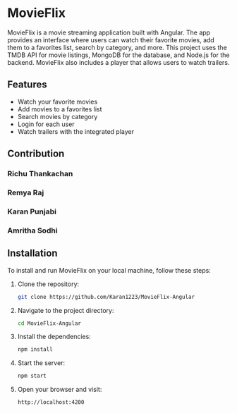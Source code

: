 
# MovieFlix

MovieFlix is a movie streaming application built with Angular. The app provides an interface where users can watch their favorite movies, add them to a favorites list, search by category, and more. This project uses the TMDB API for movie listings, MongoDB for the database, and Node.js for the backend. MovieFlix also includes a player that allows users to watch trailers.

## Features

- Watch your favorite movies
- Add movies to a favorites list
- Search movies by category
- Login for each user
- Watch trailers with the integrated player


## Contribution
### Richu Thankachan
### Remya Raj
### Karan Punjabi
### Amritha Sodhi
## Installation

To install and run MovieFlix on your local machine, follow these steps:

1. Clone the repository:
   ```bash
   git clone https://github.com/Karan1223/MovieFlix-Angular
   ```

2. Navigate to the project directory:
   ```bash
   cd MovieFlix-Angular
   ```

3. Install the dependencies:
   ```bash
   npm install
   ```

4. Start the server:
   ```bash
   npm start
   ```

5. Open your browser and visit:
   ```bash
   http://localhost:4200
   ```
